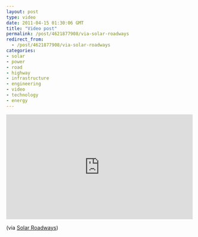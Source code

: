 ```yaml
---
layout: post
type: video
date: 2011-04-15 01:30:06 GMT
title: "Video post"
permalink: /post/4621877908/via-solar-roadways
redirect_from: 
  - /post/4621877908/via-solar-roadways
categories:
- solar
- power
- road
- highway
- infrastructure
- engineering
- video
- technology
- energy
---
```

<iframe width="500" height="281"  id="youtube_iframe" src="https://www.youtube.com/embed/Ep4L18zOEYI?feature=oembed&amp;enablejsapi=1&amp;origin=https://safe.txmblr.com&amp;wmode=opaque" frameborder="0" allow="accelerometer; autoplay; clipboard-write; encrypted-media; gyroscope; picture-in-picture" allowfullscreen title="Solar Roadways: The Prototype"></iframe>

 (via <a href="http://www.solarroadways.com/intro.shtml">Solar Roadways</a>)